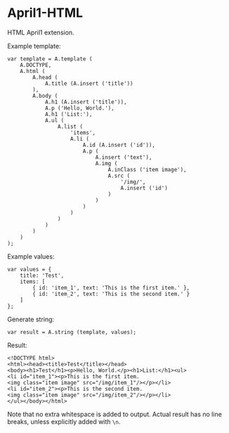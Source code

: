 April1-HTML
===========

HTML April1 extension.

Example template:


	var template = A.template (
		A.DOCTYPE,
		A.html (
			A.head (
				A.title (A.insert ('title'))
			),
			A.body (
				A.h1 (A.insert ('title')),
				A.p ('Hello, World.'),
				A.h1 ('List:'),
				A.ul (
					A.list (
						'items',
						A.li (
							A.id (A.insert ('id')),
							A.p (
								A.insert ('text'),
								A.img (
									A.inClass ('item image'),
									A.src (
										'/img/',
										A.insert ('id')
									)
								)
							)
						)
					)
				)
			)
		)
	);

Example values:

	var values = {
		title: 'Test',
		items: [
			{ id: 'item_1', text: 'This is the first item.' },
			{ id: 'item_2', text: 'This is the second item.' }
		]
	};

Generate string:

	var result = A.string (template, values);

Result:

	<!DOCTYPE html>
	<html><head><title>Test</title></head>
	<body><h1>Test</h1><p>Hello, World.</p><h1>List:</h1><ul>
	<li id="item_1"><p>This is the first item.
	<img class="item image" src="/img/item_1"/></p></li>
	<li id="item_2"><p>This is the second item.
	<img class="item image" src="/img/item_2"/></p></li>
	</ul></body></html>

Note that no extra whitespace is added to output.
Actual result has no line breaks, unless explicitly added with `\n`.
